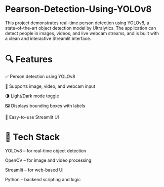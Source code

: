 # Pearson-Detection-Using-YOLOv8
This project demonstrates real-time person detection using YOLOv8, a state-of-the-art object detection model by Ultralytics. The application can detect people in images, videos, and live webcam streams, and is built with a clean and interactive Streamlit interface.

# 🔍 Features

✅ Person detection using YOLOv8

📸 Supports image, video, and webcam input

🌗 Light/Dark mode toggle

🖼️ Displays bounding boxes with labels

📁 Easy-to-use Streamlit UI

# 🧠 Tech Stack
YOLOv8 – for real-time object detection

OpenCV – for image and video processing

Streamlit – for web-based UI

Python – backend scripting and logic

